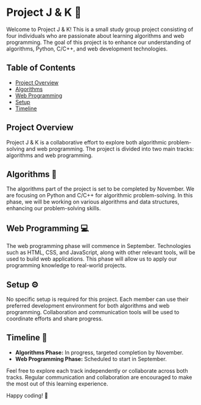 # Project J & K 🚀

Welcome to Project J & K! This is a small study group project consisting of four individuals who are passionate about learning algorithms and web programming. The goal of this project is to enhance our understanding of algorithms, Python, C/C++, and web development technologies.

## Table of Contents
- [Project Overview](#project-overview)
- [Algorithms](#algorithms)
- [Web Programming](#web-programming)
- [Setup](#setup)
- [Timeline](#timeline)

## Project Overview
Project J & K is a collaborative effort to explore both algorithmic problem-solving and web programming. The project is divided into two main tracks: algorithms and web programming.

## Algorithms 🧠
The algorithms part of the project is set to be completed by November. We are focusing on Python and C/C++ for algorithmic problem-solving. In this phase, we will be working on various algorithms and data structures, enhancing our problem-solving skills.

## Web Programming 💻
The web programming phase will commence in September. Technologies such as HTML, CSS, and JavaScript, along with other relevant tools, will be used to build web applications. This phase will allow us to apply our programming knowledge to real-world projects.

## Setup ⚙️
No specific setup is required for this project. Each member can use their preferred development environment for both algorithms and web programming. Collaboration and communication tools will be used to coordinate efforts and share progress.

## Timeline 📅
- **Algorithms Phase:** In progress, targeted completion by November.
- **Web Programming Phase:** Scheduled to start in September.

Feel free to explore each track independently or collaborate across both tracks. Regular communication and collaboration are encouraged to make the most out of this learning experience.

Happy coding! 🎉
